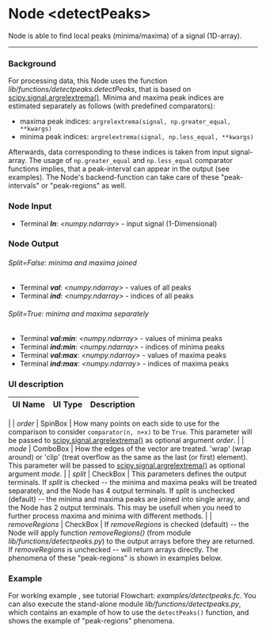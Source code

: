 # Node \<detectPeaks\>
Node is able to find local peaks (minima/maxima) of a signal (1D-array).

---
### Background
For processing data, this Node uses the function *lib/functions/detectpeaks.detectPeaks*, that is based on [scipy.signal.argrelextrema()][url:argrelextrema]. Minima and maxima peak indices are estimated separately as follows (with predefined comparators):
- maxima peak indices: `argrelextrema(signal, np.greater_equal, **kwargs)`
- minima peak indices: `argrelextrema(signal, np.less_equal, **kwargs)`

Afterwards, data corresponding to these indices is taken from input signal-array. The usage of `np.greater_equal` and `np.less_equal` comparator functions implies, that a peak-interval can appear in the output (see examples). The Node's backend-function can take care of these "peak-intervals" or "peak-regions" as well.


### Node Input
- Terminal ***In***: *\<numpy.ndarray\>*  - input signal (1-Dimensional)

### Node Output
###### Split=False: minima and maxima joined
- Terminal ***val***: *\<numpy.ndarray\>* - values of all peaks
- Terminal ***ind***: *\<numpy.ndarray\>* - indices of all peaks
###### Split=True: minima and maxima separately
- Terminal ***val:min***: *\<numpy.ndarray\>* - values of minima peaks
- Terminal ***ind:min***: *\<numpy.ndarray\>* - indices of minima peaks
- Terminal ***val:max***: *\<numpy.ndarray\>* - values of maxima peaks
- Terminal ***ind:max***: *\<numpy.ndarray\>* - indices of maxima peaks

### UI description


| **UI Name**             | **UI Type**         | **Description**                                                                                                                                                                                                                                                                                                                                                                                                                                                                                                                                       |
|-------------------------|---------------------|-------------------------------------------------------------------------------------------------------------------------------------------------------------------------------------------------------------------------------------------------------------------------------------------------------------------------------------------------------------------------------------------------------------------------------------------------------------------------------------------------------------------------------------------------------|
|
| *order*             | SpinBox          |   How many points on each side to use for the comparison to consider `comparator(n, n+x)` to be `True`. This parameter will be passed to [scipy.signal.argrelextrema()][url:argrelextrema] as optional argument *order*.                                                                                                                                                                                                                                                                                                                  |
| *mode*             | ComboBox          |   How the edges of the vector are treated. 'wrap' (wrap around) or 'clip' (treat overflow as the same as the last (or first) element). This parameter will be passed to [scipy.signal.argrelextrema()][url:argrelextrema] as optional argument *mode*.                                                                                                                                                                                                                                                                                                                  |
| *split*             | CheckBox          |  This parameters defines the output terminals. If *split* is checked -- the minima and maxima peaks will be treated separately, and the Node has 4 output terminals. If *split* is unchecked (default) -- the minima and maxima peaks are joined into single array, and the Node has 2 output terminals. This may be usefull when you need to further process maxima and minima with different methods.                                                                                                                                                                                                                                                                                                                  |
| *removeRegions*             | CheckBox          |  If *removeRegions* is checked (default) -- the Node will apply function *removeRegions()* (from module *lib/functions/detectpeaks.py*) to the output arrays before they are returned. If *removeRegions* is unchecked -- will return arrays directly. The phenomena of these "peak-regions" is shown in examples below.                                                                                                                                                                                                                                                                                                                  
### Example

For working example , see tutorial Flowchart: *examples/detectpeaks.fc*. You can also execute the stand-alone module *lib/functions/detectpeaks.py*, which contains an example of how to use the `detectPeaks()` function, and shows the example of "peak-regions" phenomena.

[url:argrelextrema]: <http://docs.scipy.org/doc/scipy/reference/generated/scipy.signal.argrelextrema.html#scipy.signal.argrelextrema>
